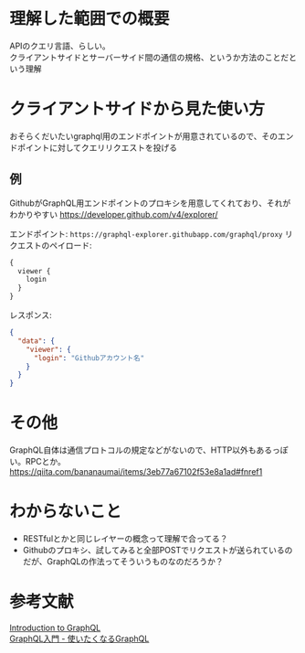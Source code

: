 # 理解した範囲での概要

APIのクエリ言語、らしい。  
クライアントサイドとサーバーサイド間の通信の規格、というか方法のことだという理解

# クライアントサイドから見た使い方

おそらくだいたいgraphql用のエンドポイントが用意されているので、そのエンドポイントに対してクエリリクエストを投げる

## 例

GithubがGraphQL用エンドポイントのプロキシを用意してくれており、それがわかりやすい
<https://developer.github.com/v4/explorer/>

エンドポイント: `https://graphql-explorer.githubapp.com/graphql/proxy`
リクエストのペイロード:

```graphql
{
  viewer {
    login
  }
}

```

レスポンス:

```json
{
  "data": {
    "viewer": {
      "login": "Githubアカウント名"
    }
  }
}
```

# その他

GraphQL自体は通信プロトコルの規定などがないので、HTTP以外もあるっぽい。RPCとか。
<https://qiita.com/bananaumai/items/3eb77a67102f53e8a1ad#fnref1>

# わからないこと

- RESTfulとかと同じレイヤーの概念って理解で合ってる？
- Githubのプロキシ、試してみると全部POSTでリクエストが送られているのだが、GraphQLの作法ってそういうものなのだろうか？

# 参考文献

[Introduction to GraphQL](https://graphql.org/learn/)  
[GraphQL入門 - 使いたくなるGraphQL](https://qiita.com/bananaumai/items/3eb77a67102f53e8a1ad)
